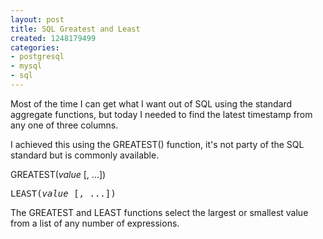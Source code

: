 ```yaml
---
layout: post
title: SQL Greatest and Least
created: 1248179499
categories:
- postgresql
- mysql
- sql
---
```

<p>
Most of the time I can get what I want out of SQL using the standard aggregate functions, but today I needed to find the latest timestamp from any one of three columns.
</p>
<p>
I achieved this using the GREATEST() function, it's not party of the SQL standard but is commonly available.
</p>
<p>
GREATEST(<em>value</em> [<span class="OPTIONAL">, ...</span>])<br />
</p>
<pre class="SYNOPSIS">
LEAST(<em>value</em> [<span class="OPTIONAL">, ...</span>])
</pre>
<p>
The GREATEST and LEAST
functions select the largest or smallest value from a list of any
number of expressions. 
</p>
<br />

